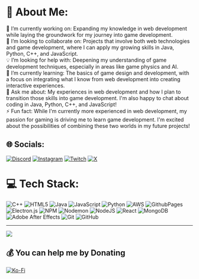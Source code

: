 # 💫 About Me:
🔭 I’m currently working on: Expanding my knowledge in web development while laying the groundwork for my journey into game development.<br>🤝 I’m looking to collaborate on: Projects that involve both web technologies and game development, where I can apply my growing skills in Java, Python, C++, and JavaScript.<br>💡 I’m looking for help with: Deepening my understanding of game development techniques, especially in areas like game physics and AI.<br>🌱 I’m currently learning: The basics of game design and development, with a focus on integrating what I know from web development into creating interactive experiences.<br>💬 Ask me about: My experiences in web development and how I plan to transition those skills into game development. I'm also happy to chat about coding in Java, Python, C++, and JavaScript!<br>⚡ Fun fact: While I'm currently more experienced in web development, my passion for gaming is driving me to learn game development. I'm excited about the possibilities of combining these two worlds in my future projects!


## 🌐 Socials:
[![Discord](https://img.shields.io/badge/Discord-%237289DA.svg?logo=discord&logoColor=white)](https://discord.gg/https://discord.com/invite/gTQ9vjZ8Mn) [![Instagram](https://img.shields.io/badge/Instagram-%23E4405F.svg?logo=Instagram&logoColor=white)](https://instagram.com/https://www.instagram.com/mba_2023/) [![Twitch](https://img.shields.io/badge/Twitch-%239146FF.svg?logo=Twitch&logoColor=white)](https://twitch.tv/https://www.twitch.tv/mba_2023) [![X](https://img.shields.io/badge/X-black.svg?logo=X&logoColor=white)](https://x.com/https://x.com/mba_2023) 

# 💻 Tech Stack:
![C++](https://img.shields.io/badge/c++-%2300599C.svg?style=for-the-badge&logo=c%2B%2B&logoColor=white) ![HTML5](https://img.shields.io/badge/html5-%23E34F26.svg?style=for-the-badge&logo=html5&logoColor=white) ![Java](https://img.shields.io/badge/java-%23ED8B00.svg?style=for-the-badge&logo=openjdk&logoColor=white) ![JavaScript](https://img.shields.io/badge/javascript-%23323330.svg?style=for-the-badge&logo=javascript&logoColor=%23F7DF1E) ![Python](https://img.shields.io/badge/python-3670A0?style=for-the-badge&logo=python&logoColor=ffdd54) ![AWS](https://img.shields.io/badge/AWS-%23FF9900.svg?style=for-the-badge&logo=amazon-aws&logoColor=white) ![GithubPages](https://img.shields.io/badge/github%20pages-121013?style=for-the-badge&logo=github&logoColor=white) ![Electron.js](https://img.shields.io/badge/Electron-191970?style=for-the-badge&logo=Electron&logoColor=white) ![NPM](https://img.shields.io/badge/NPM-%23CB3837.svg?style=for-the-badge&logo=npm&logoColor=white) ![Nodemon](https://img.shields.io/badge/NODEMON-%23323330.svg?style=for-the-badge&logo=nodemon&logoColor=%BBDEAD) ![NodeJS](https://img.shields.io/badge/node.js-6DA55F?style=for-the-badge&logo=node.js&logoColor=white) ![React](https://img.shields.io/badge/react-%2320232a.svg?style=for-the-badge&logo=react&logoColor=%2361DAFB) ![MongoDB](https://img.shields.io/badge/MongoDB-%234ea94b.svg?style=for-the-badge&logo=mongodb&logoColor=white) ![Adobe After Effects](https://img.shields.io/badge/Adobe%20After%20Effects-9999FF.svg?style=for-the-badge&logo=Adobe%20After%20Effects&logoColor=white) ![Git](https://img.shields.io/badge/git-%23F05033.svg?style=for-the-badge&logo=git&logoColor=white) ![GitHub](https://img.shields.io/badge/github-%23121011.svg?style=for-the-badge&logo=github&logoColor=white)

---
[![](https://visitcount.itsvg.in/api?id=MBA&label=Profile%20Views&pretty=false)](https://visitcount.itsvg.in)


  ## 💰 You can help me by Donating
  [![Ko-Fi](https://img.shields.io/badge/Ko--fi-F16061?style=for-the-badge&logo=ko-fi&logoColor=white)](https://ko-fi.com/mba2023) 

  
<!-- Proudly created with GPRM ( https://gprm.itsvg.in ) -->
